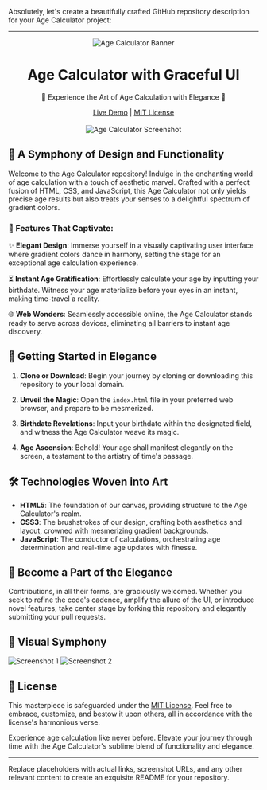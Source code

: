 Absolutely, let's create a beautifully crafted GitHub repository description for your Age Calculator project:

---

<div align="center">
  <img src="repository_banner_image_url" alt="Age Calculator Banner">
</div>

<h1 align="center">Age Calculator with Graceful UI</h1>

<p align="center">
  🌟 Experience the Art of Age Calculation with Elegance 🌟
</p>

<div align="center">
  <a href="link_to_live_demo">Live Demo</a> | <a href="link_to_license">MIT License</a>
</div>

<br>

<div align="center">
  <img src="![image](https://github.com/githamdaan25/Age-Calculator/assets/85315584/d0877374-669c-4d2c-8866-6b2f3c3079f8)
" alt=" Age Calculator Screenshot">
</div>

## 🎨 A Symphony of Design and Functionality

Welcome to the Age Calculator repository! Indulge in the enchanting world of age calculation with a touch of aesthetic marvel. Crafted with a perfect fusion of HTML, CSS, and JavaScript, this Age Calculator not only yields precise age results but also treats your senses to a delightful spectrum of gradient colors.

### 🌈 Features That Captivate:

✨ **Elegant Design**: Immerse yourself in a visually captivating user interface where gradient colors dance in harmony, setting the stage for an exceptional age calculation experience.

⏳ **Instant Age Gratification**: Effortlessly calculate your age by inputting your birthdate. Witness your age materialize before your eyes in an instant, making time-travel a reality.

🌐 **Web Wonders**: Seamlessly accessible online, the Age Calculator stands ready to serve across devices, eliminating all barriers to instant age discovery.

## 🚀 Getting Started in Elegance

1. **Clone or Download**: Begin your journey by cloning or downloading this repository to your local domain.

2. **Unveil the Magic**: Open the `index.html` file in your preferred web browser, and prepare to be mesmerized.

3. **Birthdate Revelations**: Input your birthdate within the designated field, and witness the Age Calculator weave its magic.

4. **Age Ascension**: Behold! Your age shall manifest elegantly on the screen, a testament to the artistry of time's passage.

## 🛠️ Technologies Woven into Art

- **HTML5**: The foundation of our canvas, providing structure to the Age Calculator's realm.
- **CSS3**: The brushstrokes of our design, crafting both aesthetics and layout, crowned with mesmerizing gradient backgrounds.
- **JavaScript**: The conductor of calculations, orchestrating age determination and real-time age updates with finesse.

## 🌟 Become a Part of the Elegance

Contributions, in all their forms, are graciously welcomed. Whether you seek to refine the code's cadence, amplify the allure of the UI, or introduce novel features, take center stage by forking this repository and elegantly submitting your pull requests.

## 🌄 Visual Symphony

![Screenshot 1](screenshot1_url)
![Screenshot 2](screenshot2_url)

## 📜 License

This masterpiece is safeguarded under the [MIT License](link_to_license). Feel free to embrace, customize, and bestow it upon others, all in accordance with the license's harmonious verse.

Experience age calculation like never before. Elevate your journey through time with the Age Calculator's sublime blend of functionality and elegance.

---

Replace placeholders with actual links, screenshot URLs, and any other relevant content to create an exquisite README for your repository.

